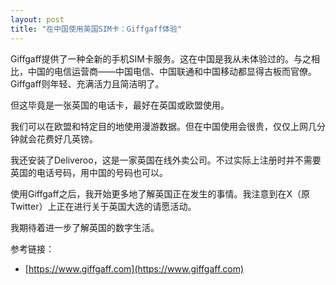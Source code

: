 ```yaml
---
layout: post
title: "在中国使用英国SIM卡：Giffgaff体验"
---
```


Giffgaff提供了一种全新的手机SIM卡服务。这在中国是我从未体验过的。与之相比，中国的电信运营商——中国电信、中国联通和中国移动都显得古板而官僚。Giffgaff则年轻、充满活力且简洁明了。

但这毕竟是一张英国的电话卡，最好在英国或欧盟使用。

我们可以在欧盟和特定目的地使用漫游数据。但在中国使用会很贵，仅仅上网几分钟就会花费好几英镑。

我还安装了Deliveroo，这是一家英国在线外卖公司。不过实际上注册时并不需要英国的电话号码，用中国的号码也可以。

使用Giffgaff之后，我开始更多地了解英国正在发生的事情。我注意到在X（原Twitter）上正在进行关于英国大选的请愿活动。

我期待着进一步了解英国的数字生活。

参考链接：
* [https://www.giffgaff.com](https://www.giffgaff.com)
